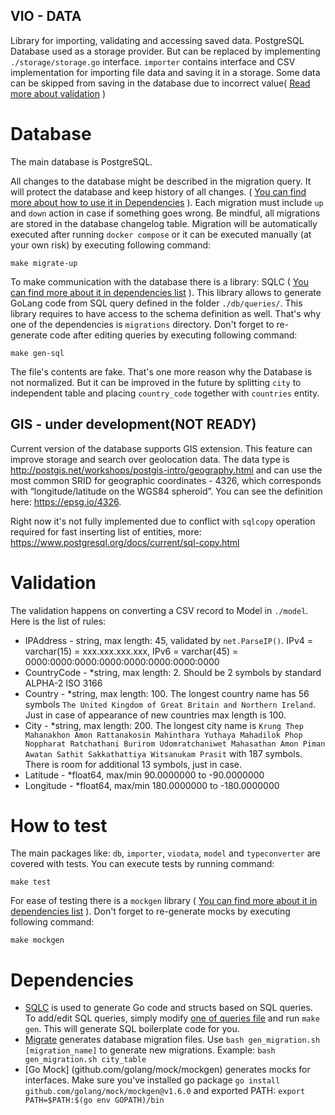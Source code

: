 ## VIO - DATA

Library for importing, validating and accessing saved data. PostgreSQL Database used as a storage provider. But can be replaced by implementing `./storage/storage.go` interface. `importer` contains interface and CSV implementation for importing file data and saving it in a storage. Some data can be skipped from saving in the database due to incorrect value( [Read more about validation](#validation) )

# Database

The main database is PostgreSQL. 

All changes to the database might be described in the migration query. It will protect the database and keep history of all changes.  ( [You can find more about how to use it in Dependencies](#dependencies) ). Each migration must include `up` and `down` action in case if something goes wrong. Be mindful, all migrations are stored in the database changelog table. Migration will be automatically executed after running `docker compose` or it can be executed manually (at your own risk) by executing following command:
```
make migrate-up
```

To make communication with the database there is a library: SQLC ( [You can find more about it in dependencies list](#dependencies) ). This library allows to generate GoLang code from SQL query defined in the folder `./db/queries/`. This library requires to have access to the schema definition as well. That's why one of the dependencies is `migrations` directory. Don't forget to re-generate code after editing queries by executing following command:
```
make gen-sql
```

The file's contents are fake. That's one more reason why the Database is not normalized. But it can be improved in the future by splitting `city` to independent table and placing `country_code` together with `countries` entity.

## GIS - under development(NOT READY)

Current version of the database supports GIS extension. This feature can improve storage and search over geolocation data. The data type is 
http://postgis.net/workshops/postgis-intro/geography.html and can use the most common SRID for geographic coordinates - 4326, which corresponds with “longitude/latitude on the WGS84 spheroid”. You can see the definition here: https://epsg.io/4326.

Right now it's not fully implemented due to conflict with `sqlcopy` operation required for fast inserting list of entities, more: https://www.postgresql.org/docs/current/sql-copy.html

# Validation

The validation happens on converting a CSV record to Model in `./model`. Here is the list of rules:

- IPAddress - string, max length: 45, validated by `net.ParseIP()`. IPv4 = varchar(15) = xxx.xxx.xxx.xxx, IPv6 = varchar(45) = 0000:0000:0000:0000:0000:0000:0000:0000
- CountryCode - *string, max length: 2. Should be 2 symbols by standard ALPHA-2 ISO 3166
- Country - *string, max length: 100. The longest country name has 56 symbols `The United Kingdom of Great Britain and Northern Ireland`. Just in case of appearance of new countries max length is 100.
- City - *string, max length: 200. The longest city name is `Krung Thep Mahanakhon Amon Rattanakosin Mahinthara Yuthaya Mahadilok Phop Noppharat Ratchathani Burirom Udomratchaniwet Mahasathan Amon Piman Awatan Sathit Sakkathattiya Witsanukam Prasit` with 187 symbols. There is room for additional 13 symbols, just in case.
- Latitude - *float64, max/min 90.0000000 to -90.0000000
- Longitude - *float64, max/min 180.0000000 to -180.0000000


# How to test

The main packages like: `db`, `importer`, `viodata`, `model` and `typeconverter` are covered with tests. You can execute tests by running command:
```
make test
```

For ease of testing there is a `mockgen` library ( [You can find more about it in dependencies list](#dependencies) ). Don't forget to re-generate mocks by executing following command:
```
make mockgen
```

# Dependencies
- [SQLC](https://sqlc.dev) is used to generate Go code and structs based on SQL queries. To add/edit SQL queries, simply modify [one of queries file](db/queries/ip_locations.sql) and run `make gen`. This will generate SQL boilerplate code for you.
- [Migrate](https://github.com/golang-migrate/migrate) generates database migration files. Use `bash gen_migration.sh [migration_name]` to generate new migrations. Example: `bash gen_migration.sh city_table`
- [Go Mock] (github.com/golang/mock/mockgen) generates mocks for interfaces. Make sure you've installed go package `go install github.com/golang/mock/mockgen@v1.6.0` and exported PATH: `export PATH=$PATH:$(go env GOPATH)/bin`
